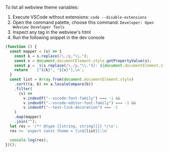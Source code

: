 To list all webview theme variables:

1. Execute VSCode without extensions: `code --disable-extensions`
2. Open the command palette, choose this command: `Developer: Open Webview Developer Tools`
3. Inspect any tag in the webview's html
4. Run the following snippet in the dev console

```javascript
(function () {
  const mapper = (s) => {
    const k = s.replace(/\./g,"\\.");
    const v = document.documentElement.style.getPropertyValue(s);
    const p = `${s.replace(/\./g,"\\.")}: ${document.documentElement.style.getPropertyValue(s)}`;
    return `  ["${k}", "${v}"],\n`;
  }
  const list = Array.from(document.documentElement.style)
    .sort((a, b) => a.localeCompare(b))
    .filter(
      (v) =>
        v.indexOf("--vscode-font-family") === -1 &&
        v.indexOf("--vscode-editor-font-family") === -1 &&
        v.indexOf("--text-link-decoration") === -1
    )
    .map(mapper)
    .join("");
  let res = '/** @type {[string, string][]} */\n';
  res += `export const theme = [\n${list}];\n`

  console.log(res);
})();
```
